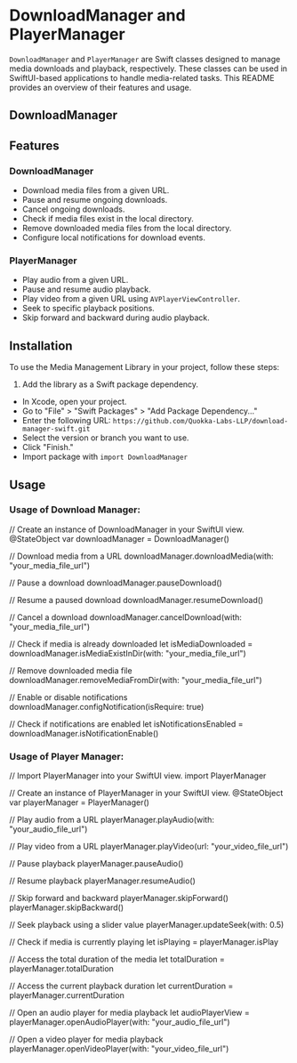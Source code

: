 # DownloadManager and PlayerManager

`DownloadManager` and `PlayerManager` are Swift classes designed to manage media downloads and playback, respectively. These classes can be used in SwiftUI-based applications to handle media-related tasks. This README provides an overview of their features and usage.

## DownloadManager

## Features

### DownloadManager

- Download media files from a given URL.
- Pause and resume ongoing downloads.
- Cancel ongoing downloads.
- Check if media files exist in the local directory.
- Remove downloaded media files from the local directory.
- Configure local notifications for download events.

### PlayerManager

- Play audio from a given URL.
- Pause and resume audio playback.
- Play video from a given URL using `AVPlayerViewController`.
- Seek to specific playback positions.
- Skip forward and backward during audio playback.

## Installation

To use the Media Management Library in your project, follow these steps:

1. Add the library as a Swift package dependency.

- In Xcode, open your project.
- Go to "File" > "Swift Packages" > "Add Package Dependency..."
- Enter the following URL: `https://github.com/Quokka-Labs-LLP/download-manager-swift.git`
- Select the version or branch you want to use.
- Click "Finish."
- Import package with `import DownloadManager`


## Usage

### Usage of Download Manager:

// Create an instance of DownloadManager in your SwiftUI view.
@StateObject var downloadManager = DownloadManager()

// Download media from a URL
downloadManager.downloadMedia(with: "your_media_file_url")

// Pause a download
downloadManager.pauseDownload()

// Resume a paused download
downloadManager.resumeDownload()

// Cancel a download
downloadManager.cancelDownload(with: "your_media_file_url")

// Check if media is already downloaded
let isMediaDownloaded = downloadManager.isMediaExistInDir(with: "your_media_file_url")

// Remove downloaded media file
downloadManager.removeMediaFromDir(with: "your_media_file_url")

// Enable or disable notifications
downloadManager.configNotification(isRequire: true)

// Check if notifications are enabled
let isNotificationsEnabled = downloadManager.isNotificationEnable()

### Usage of Player Manager:

// Import PlayerManager into your SwiftUI view.
import PlayerManager

// Create an instance of PlayerManager in your SwiftUI view.
@StateObject var playerManager = PlayerManager()

// Play audio from a URL
playerManager.playAudio(with: "your_audio_file_url")

// Play video from a URL
playerManager.playVideo(url: "your_video_file_url")

// Pause playback
playerManager.pauseAudio()

// Resume playback
playerManager.resumeAudio()

// Skip forward and backward
playerManager.skipForward()
playerManager.skipBackward()

// Seek playback using a slider value
playerManager.updateSeek(with: 0.5)

// Check if media is currently playing
let isPlaying = playerManager.isPlay

// Access the total duration of the media
let totalDuration = playerManager.totalDuration

// Access the current playback duration
let currentDuration = playerManager.currentDuration

// Open an audio player for media playback
let audioPlayerView = playerManager.openAudioPlayer(with: "your_audio_file_url")

// Open a video player for media playback
playerManager.openVideoPlayer(with: "your_video_file_url")











